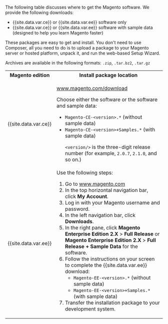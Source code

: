 The following table discusses where to get the Magento software. We provide the following downloads:

* {{site.data.var.ce}} or {{site.data.var.ee}} software only
* {{site.data.var.ce}} or {{site.data.var.ee}} software with sample data (designed to help you learn Magento faster)

These packages are easy to get and install. You don't need to use Composer, all you need to do is to upload a package to your Magento server or hosted platform, unpack it, and run the web-based Setup Wizard.

Archives are available in the following formats: `.zip`, `.tar.bz2`, `.tar.gz`

<table>
  <col width="30%">
  <col width="70%">
<tbody>
<tr>
  <th>Magento edition</th>
  <th>Install package location</th>
</tr>
<tr>
  <td>{{site.data.var.ce}}</td>
  <td><p><a href="http://magento.com/download">www.magento.com/download</a></p>
    <p>Choose either the software or the software and sample data:</p>
    <ul><li><code>Magento-CE-&lt;version>.*</code> (without sample data)</li>
    <li><code>Magento-CE-&lt;version>+Samples.*</code> (with sample data)</li>
      <p><code>&lt;version/></code> is the three-digit release number (for example, <code>2.0.7</code>, <code>2.1.0</code>, and so on.)</p></ul></td>
</tr>
<tr>
  <td>{{site.data.var.ee}}</td>
  <td>Use the following steps:
  <ol><li>Go to <a href="http://magento.com">www.magento.com</a></li>
  <li>In the top horizontal navigation bar, click <strong>My Account</strong>.</li>
  <li>Log in with your Magento username and password.</li>
  <li>In the left navigation bar, click <strong>Downloads</strong>.</li>
  <li>In the right pane, click <strong>Magento Enterprise Edition 2.X</strong> > <strong>Full Release</strong> or <strong>Magento Enterprise Edition 2.X</strong> > <strong>Full Release + Sample Data</strong> for the software.</li>
  <li>Follow the instructions on your screen to complete the {{site.data.var.ee}} download:
    <ul><li><code>Magento-EE-&lt;version>.*</code> (without sample data)</li>
      <li><code>Magento-EE-&lt;version>+Samples.*</code> (with sample data)</li>
    </ul>
  </li>
  <li>Transfer the installation package to your development system.</li></ol></td>
</tr>
</tbody>
</table>
